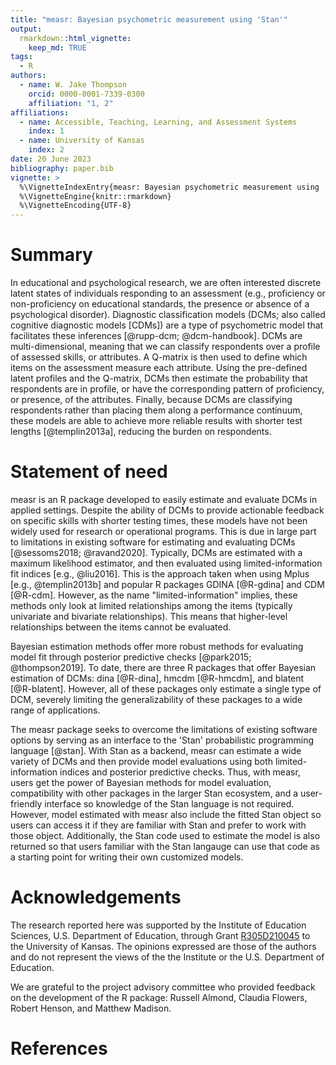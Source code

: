 ```yaml
---
title: "measr: Bayesian psychometric measurement using 'Stan'"
output:
  rmarkdown::html_vignette:
    keep_md: TRUE
tags:
  - R
authors:
  - name: W. Jake Thompson
    orcid: 0000-0001-7339-0300
    affiliation: "1, 2"
affiliations:
  - name: Accessible, Teaching, Learning, and Assessment Systems
    index: 1
  - name: University of Kansas
    index: 2
date: 20 June 2023
bibliography: paper.bib
vignette: >
  %\VignetteIndexEntry{measr: Bayesian psychometric measurement using 'Stan'}
  %\VignetteEngine{knitr::rmarkdown}
  %\VignetteEncoding{UTF-8}
---
```


# Summary

In educational and psychological research, we are often interested discrete latent states of individuals responding to an assessment (e.g., proficiency or non-proficiency on educational standards, the presence or absence of a psychological disorder).
Diagnostic classification models (DCMs; also called cognitive diagnostic models [CDMs]) are a type of psychometric model that facilitates these inferences [@rupp-dcm; @dcm-handbook].
DCMs are multi-dimensional, meaning that we can classify respondents over a profile of assessed skills, or attributes.
A Q-matrix is then used to define which items on the assessment measure each attribute.
Using the pre-defined latent profiles and the Q-matrix, DCMs then estimate the probability that respondents are in profile, or have the corresponding pattern of proficiency, or presence, of the attributes.
Finally, because DCMs are classifying respondents rather than placing them along a performance continuum, these models are able to achieve more reliable results with shorter test lengths [@templin2013a], reducing the burden on respondents.

# Statement of need

measr is an R package developed to easily estimate and evaluate DCMs in applied settings.
Despite the ability of DCMs to provide actionable feedback on specific skills with shorter testing times, these models have not been widely used for research or operational programs.
This is due in large part to limitations in existing software for estimating and evaluating DCMs [@sessoms2018; @ravand2020].
Typically, DCMs are estimated with a maximum likelihood estimator, and then evaluated using limited-information fit indices [e.g., @liu2016].
This is the approach taken when using Mplus [e.g., @templin2013b] and popular R packages GDINA [@R-gdina] and CDM [@R-cdm].
However, as the name "limited-information" implies, these methods only look at limited relationships among the items (typically univariate and bivariate relationships).
This means that higher-level relationships between the items cannot be evaluated.

Bayesian estimation methods offer more robust methods for evaluating model fit through posterior predictive checks [@park2015; @thompson2019].
To date, there are three R packages that offer Bayesian estimation of DCMs: dina [@R-dina], hmcdm [@R-hmcdm], and blatent [@R-blatent].
However, all of these packages only estimate a single type of DCM, severely limiting the generalizability of these packages to a wide range of applications.

The measr package seeks to overcome the limitations of existing software options by serving as an interface to the 'Stan' probabilistic programming language [@stan].
With Stan as a backend, measr can estimate a wide variety of DCMs and then provide model evaluations using both limited-information indices and posterior predictive checks.
Thus, with measr, users get the power of Bayesian methods for model evaluation, compatibility with other packages in the larger Stan ecosystem, and a user-friendly interface so knowledge of the Stan language is not required.
However, model estimated with measr also include the fitted Stan object so users can access it if they are familiar with Stan and prefer to work with those object.
Additionally, the Stan code used to estimate the model is also returned so that users familiar with the Stan langauge can use that code as a starting point for writing their own customized models.

# Acknowledgements

The research reported here was supported by the Institute of Education Sciences, U.S. Department of Education, through Grant [R305D210045](https://ies.ed.gov/funding/grantsearch/details.asp?ID=4546) to the University of Kansas. The opinions expressed are those of the authors and do not represent the views of the the Institute or the U.S. Department of Education.

We are grateful to the project advisory committee who provided feedback on the development of the R package: Russell Almond, Claudia Flowers, Robert Henson, and Matthew Madison.

# References
